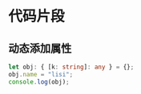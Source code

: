 # 代码片段

## 动态添加属性

```typescript
let obj: { [k: string]: any } = {};
obj.name = "lisi";
console.log(obj);
```
